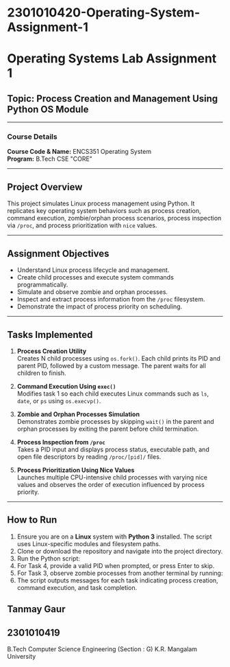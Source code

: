 # 2301010420-Operating-System-Assignment-1
# Operating Systems Lab Assignment 1  
## Topic: Process Creation and Management Using Python OS Module

---

### Course Details  
**Course Code & Name:** ENCS351 Operating System  
**Program:** B.Tech CSE "CORE" 

---

## Project Overview

This project simulates Linux process management using Python. It replicates key operating system behaviors such as process creation, command execution, zombie/orphan process scenarios, process inspection via `/proc`, and process prioritization with `nice` values.

---

## Assignment Objectives

- Understand Linux process lifecycle and management.
- Create child processes and execute system commands programmatically.
- Simulate and observe zombie and orphan processes.
- Inspect and extract process information from the `/proc` filesystem.
- Demonstrate the impact of process priority on scheduling.

---

## Tasks Implemented

1. **Process Creation Utility**  
   Creates N child processes using `os.fork()`. Each child prints its PID and parent PID, followed by a custom message. The parent waits for all children to finish.

2. **Command Execution Using `exec()`**  
   Modifies task 1 so each child executes Linux commands such as `ls`, `date`, or `ps` using `os.execvp()`.

3. **Zombie and Orphan Processes Simulation**  
   Demonstrates zombie processes by skipping `wait()` in the parent and orphan processes by exiting the parent before child termination.

4. **Process Inspection from `/proc`**  
   Takes a PID input and displays process status, executable path, and open file descriptors by reading `/proc/[pid]/` files.

5. **Process Prioritization Using Nice Values**  
   Launches multiple CPU-intensive child processes with varying nice values and observes the order of execution influenced by process priority.

---

## How to Run

1. Ensure you are on a **Linux** system with **Python 3** installed. The script uses Linux-specific modules and filesystem paths.  
2. Clone or download the repository and navigate into the project directory.  
3. Run the Python script:
4. For Task 4, provide a valid PID when prompted, or press Enter to skip.  
5. For Task 3, observe zombie processes from another terminal by running:  
6. The script outputs messages for each task indicating process creation, command execution, and task completion.



## Tanmay Gaur
## 2301010419
B.Tech Computer Science Engineering (Section : G)
K.R. Mangalam University
